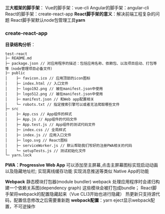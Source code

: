 **三大框架的脚手架**：
Vue的脚手架：vue-cli
Angular的脚手架：angular-cli
React的脚手架：create-react-app
**React脚手架的意义**：解决前端工程复杂的问题
React脚手架默认node包管理工具**yarn**
### create-react-app
**目录结构分析**：
```
test-react
├─ README.md 
├─ package.json // 对应用程序的描述：包括应用名称、依赖包、以及项目启动、打包等等（node管理项目必备文件）
├─ public
│    ├─ favicon.ico // 应用顶部的icon图标
│    ├─ index.html // 入口文件
│    ├─ logo192.png // 被在manifest.json中使用
│    ├─ logo512.png // 被在manifest.json中使用
│    ├─ manifest.json // 和Web app配置相关
│    └─ robots.txt // 指定搜索引擎可以或者无法爬取哪些文件
├─ src
│    ├─ App.css // App组件的样式
│    ├─ App.js // App组件的代码文件
│    ├─ App.test.js // App组件的测试代码文件
│    ├─ index.css // 全局样式
│    ├─ index.js // 应用入口文件
│    ├─ logo.svg // React图标
│    ├─ serviceWorker.js // 默认帮助我们写好的注册PWA相关的代码
│    └─ setupTests.js // 测试初始化文件
└─ yarn.lock
```
**PWA：Progressive Web App**
可以添加至主屏幕,点击主屏幕图标实现启动动画以及隐藏地址栏;
实现离线缓存功能
实现消息推送等类似 Native App的功能

**Webpack**
静态模块打包器(module bundler)
webpack 处理应用程序时会递归构建一个依赖关系图(dependency graph)
这些模块会被打包成bundle；
React脚手架将webpack的配置隐藏起来（Vue CLI3开始也进行隐藏）
热更新只支持源代码，配置信息修改之后需要重新跑
**webpack配置**：yarn eject显示webpack配置，不可逆操作


